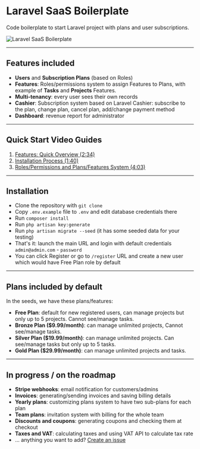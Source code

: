 # Laravel SaaS Boilerplate

Code boilerplate to start Laravel project with plans and user subscriptions.

![Laravel SaaS Boilerplate](https://quickadminpanel.com/blog/wp-content/uploads/2020/03/Screen-Shot-2020-03-02-at-3.47.55-PM.png)

- - - - -

## Features included

- __Users__ and __Subscription Plans__ (based on Roles)
- __Features__: Roles/permissions system to assign Features to Plans, with example of __Tasks__ and __Projects__ Features. 
- __Multi-tenancy__: every user sees their own records
- __Cashier__: Subscription system based on Laravel Cashier: subscribe to the plan, change plan, cancel plan, add/change payment method
- __Dashboard__: revenue report for administrator 


- - - - -

## Quick Start Video Guides

1. [Features: Quick Overview (2:34)](https://www.youtube.com/watch?v=reDdsxe4hLw)
2. [Installation Process (1:40)](https://www.youtube.com/watch?v=OgbmiNL3DfA)
3. [Roles/Permissions and Plans/Features System (4:03)](https://www.youtube.com/watch?v=BZ5FCZKkQx0)


- - - - -

## Installation

- Clone the repository with `git clone`
- Copy `.env.example` file to `.env` and edit database credentials there
- Run `composer install`
- Run `php artisan key:generate`
- Run `php artisan migrate --seed` (it has some seeded data for your testing)
- That's it: launch the main URL and login with default credentials `admin@admin.com` - `password`
- You can click Register or go to `/register` URL and create a new user which would have Free Plan role by default


- - - - -

## Plans included by default

In the seeds, we have these plans/features:

- __Free Plan__: default for new registered users, can manage projects but only up to 5 projects. Cannot see/manage tasks.
- __Bronze Plan ($9.99/month)__: can manage unlimited projects, Cannot see/manage tasks.
- __Silver Plan ($19.99/month)__: can manage unlimited projects. Can see/manage tasks but only up to 5 tasks.
- __Gold Plan ($29.99/month)__: can manage unlimited projects and tasks.


- - - - -

## In progress / on the roadmap

- __Stripe webhooks__: email notification for customers/admins
- __Invoices__: generating/sending invoices and saving billing details
- __Yearly plans__: customizing plans system to have two sub-plans for each plan
- __Team plans__: invitation system with billing for the whole team
- __Discounts and coupons__: generating coupons and checking them at checkout
- __Taxes and VAT__: calculating taxes and using VAT API to calculate tax rate
- ... anything you want to add? [Create an issue](https://github.com/LaravelDaily/Laravel-SaaS-Boilerplate-Demo/issues)
